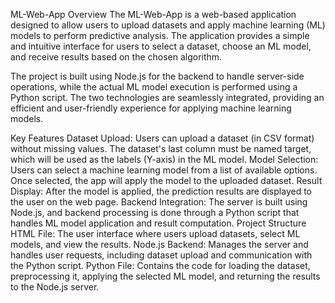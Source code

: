 ML-Web-App
Overview
The ML-Web-App is a web-based application designed to allow users to upload datasets and apply machine learning (ML) models to perform predictive analysis. The application provides a simple and intuitive interface for users to select a dataset, choose an ML model, and receive results based on the chosen algorithm.

The project is built using Node.js for the backend to handle server-side operations, while the actual ML model execution is performed using a Python script. The two technologies are seamlessly integrated, providing an efficient and user-friendly experience for applying machine learning models.

Key Features
Dataset Upload: Users can upload a dataset (in CSV format) without missing values. The dataset's last column must be named target, which will be used as the labels (Y-axis) in the ML model.
Model Selection: Users can select a machine learning model from a list of available options. Once selected, the app will apply the model to the uploaded dataset.
Result Display: After the model is applied, the prediction results are displayed to the user on the web page.
Backend Integration: The server is built using Node.js, and backend processing is done through a Python script that handles ML model application and result computation.
Project Structure
HTML File: The user interface where users upload datasets, select ML models, and view the results.
Node.js Backend: Manages the server and handles user requests, including dataset upload and communication with the Python script.
Python File: Contains the code for loading the dataset, preprocessing it, applying the selected ML model, and returning the results to the Node.js server.